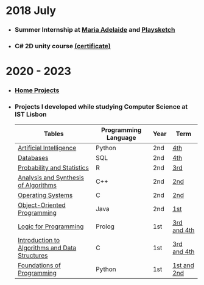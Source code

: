 

# 2018 July
  - ### Summer Internship at [Maria Adelaide](https://mariaadelaide.com/) and [Playsketch](http://playsketch.net/)
  - ### C# 2D unity course [(certificate)](https://udemy-certificate.s3.amazonaws.com/pdf/UC-d7553e16-cd48-4367-a447-73e2f10a2d3a.pdf)


# 2020 - 2023
-   ### [Home Projects](https://github.com/JARCosta/Home-Projects)

-   ### Projects I developed while studying Computer Science at IST Lisbon

    | Tables        |Programming Language| Year  | Term |
    | ------------- | ----- | ----- | ---- |
    |[Artificial Intelligence](https://github.com/JARCosta/IA)     |Python|2nd    |[4th](https://fenix.tecnico.ulisboa.pt/disciplinas/IArt3/2021-2022/2-semestre)   |
    |[Databases](https://github.com/JARCosta/BD)                   |SQL   |2nd    |[4th](https://fenix.tecnico.ulisboa.pt/disciplinas/BD2/2021-2022/2-semestre)     |
    |[Probability and Statistics](https://github.com/JARCosta/PE)  |R     |2nd    |[3rd](https://fenix.tecnico.ulisboa.pt/disciplinas/PEstatisticad3/2021-2022/2-semestre)   |
    |[Analysis and Synthesis of Algorithms](https://github.com/JARCosta/ASA)  |C++   |2nd    |[2nd](https://fenix.tecnico.ulisboa.pt/disciplinas/ASA2/2021-2022/1-semestre)   |
    |[Operating Systems](https://github.com/JARCosta/SO)           |C     |2nd    |[2nd](https://fenix.tecnico.ulisboa.pt/disciplinas/SO2/2021-2022/1-semestre)   |
    |[Object-Oriented Programming](https://github.com/JARCosta/PO) |Java  |2nd    |[1st](https://fenix.tecnico.ulisboa.pt/disciplinas/PO2/2021-2022/1-semestre)   |
    |[Logic for Programming](https://github.com/JARCosta/LP)       |Prolog|1st    |[3rd and 4th](https://fenix.tecnico.ulisboa.pt/disciplinas/LP511132646/2020-2021/2-semestre)   |
    |[Introduction to Algorithms and Data Structures](https://github.com/JARCosta/IAED) |C     |1st    |[3rd and 4th](https://fenix.tecnico.ulisboa.pt/disciplinas/IAED1011132646/2020-2021/2-semestre)   |
    |[Foundations of Programming](https://github.com/JARCosta/FP)  |Python|1st    |[1st and 2nd](https://fenix.tecnico.ulisboa.pt/disciplinas/FP179577/2020-2021/1-semestre)   |
